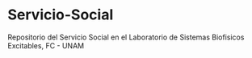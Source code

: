 # Servicio-Social
Repositorio del Servicio Social en el Laboratorio de Sistemas Biofisicos Excitables, FC - UNAM
